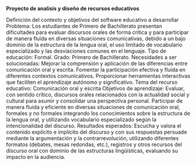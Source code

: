 **Proyecto de analisis y diseño de recursos educativos** 

Definición del contexto y objetivos del software educativo a desarrollar
Problema: Los estudiantes de Primero de Bachillerato presentan dificultades para evaluar discursos orales de forma crítica y para participar de manera fluida en diversas situaciones comunicativas, debido a un bajo dominio de la estructura de la lengua oral, el uso limitado de vocabulario especializado y las desviaciones comunes en el lenguaje.
Tipo de educación: Formal.
Grado: Primero de Bachillerato.
Necesidades a ser solucionadas: 
Mejorar la comprensión y aplicación de las diferencias entre comunicación oral y escrita.
Fomentar la participación efectiva y fluida en diferentes contextos comunicativos.
Proporcionar herramientas interactivas que faciliten el aprendizaje autónomo y significativo.
Tema del recurso educativo: Comunicación oral y escrita 
Objetivos de aprendizaje:
Evaluar, con sentido crítico, discursos orales relacionados con la actualidad social y cultural para asumir y consolidar una perspectiva personal. 
Participar de manera fluida y eficiente en diversas situaciones de comunicación oral, formales y no formales integrando los conocimientos sobre la estructura de la lengua oral, y utilizando vocabulario especializado según la intencionalidad del discurso.
Resultados esperados: Escucha y valora el contenido explícito e implícito del discurso y con sus respuestas persuade mediante la argumentación y la contrarrevolución, utilizando diferentes formatos (debates, mesas redondas, etc.), registros y otros recursos del discurso oral con dominio de las estructuras lingüísticas, evaluando su impacto en la audiencia.

